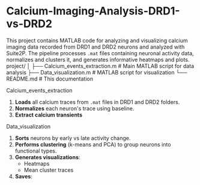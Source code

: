 # Calcium-Imaging-Analysis-DRD1-vs-DRD2
This project contains MATLAB code for analyzing and visualizing calcium imaging data recorded from DRD1 and DRD2 neurons and analyzed with Suite2P. The pipeline processes `.mat` files containing neuronal activity data, normalizes and clusters it, and generates informative heatmaps and plots.
project/
│
├── Calcium_events_extraction.m # Main MATLAB script for data analysis
├── Data_visualization.m # MATLAB script for visualization
└── README.md # This documentation

Calcium_events_extraction
1. **Loads** all calcium traces from `.mat` files in DRD1 and DRD2 folders.
2. **Normalizes** each neuron's trace using baseline.
3. **Extract calcium transients**
   
Data_visualization
1. **Sorts** neurons by early vs late activity change.
2. **Performs clustering** (k-means and PCA) to group neurons into functional types.
3. **Generates visualizations**:
    - Heatmaps 
    - Mean cluster traces
4. **Saves**:
